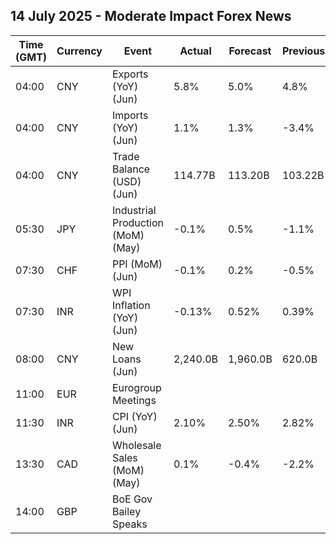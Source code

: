 ## 14 July 2025 - Moderate Impact Forex News

| Time (GMT) | Currency | Event | Actual | Forecast | Previous |
|------|----------|-------|--------|----------|----------|
| 04:00 | CNY | Exports (YoY) (Jun) | 5.8% | 5.0% | 4.8% |
| 04:00 | CNY | Imports (YoY) (Jun) | 1.1% | 1.3% | -3.4% |
| 04:00 | CNY | Trade Balance (USD) (Jun) | 114.77B | 113.20B | 103.22B |
| 05:30 | JPY | Industrial Production (MoM) (May) | -0.1% | 0.5% | -1.1% |
| 07:30 | CHF | PPI (MoM) (Jun) | -0.1% | 0.2% | -0.5% |
| 07:30 | INR | WPI Inflation (YoY) (Jun) | -0.13% | 0.52% | 0.39% |
| 08:00 | CNY | New Loans (Jun) | 2,240.0B | 1,960.0B | 620.0B |
| 11:00 | EUR | Eurogroup Meetings |  |  |  |
| 11:30 | INR | CPI (YoY) (Jun) | 2.10% | 2.50% | 2.82% |
| 13:30 | CAD | Wholesale Sales (MoM) (May) | 0.1% | -0.4% | -2.2% |
| 14:00 | GBP | BoE Gov Bailey Speaks |  |  |  |
